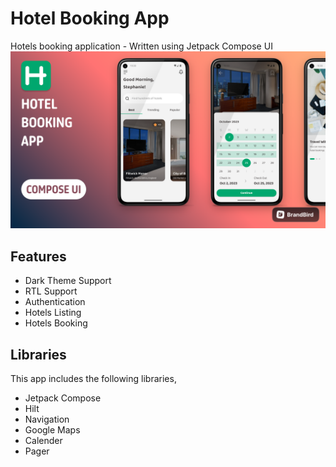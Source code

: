 # Hotel Booking App

Hotels booking application - Written using Jetpack Compose UI
![alt text](https://github.com/JunydDEV/android-hindara-booking-compose-app/blob/master/screenshots/hindara-app-banner.png)

## Features
- Dark Theme Support
- RTL Support
- Authentication
- Hotels Listing
- Hotels Booking

## Libraries
This app includes the following libraries,
- Jetpack Compose
- Hilt
- Navigation
- Google Maps
- Calender
- Pager